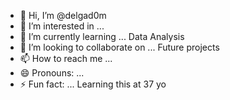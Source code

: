 - 👋 Hi, I’m @delgad0m
- 👀 I’m interested in ...
- 🌱 I’m currently learning ... Data Analysis
- 💞️ I’m looking to collaborate on ... Future projects
- 📫 How to reach me ...
- 😄 Pronouns: ...
- ⚡ Fun fact: ... Learning this at 37 yo      

<!---
delgad0m/delgad0m is a ✨ special ✨ repository because its `README.md` (this file) appears on your GitHub profile.
You can click the Preview link to take a look at your changes.
--->
